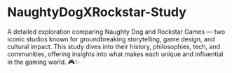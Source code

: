 # NaughtyDogXRockstar-Study
A detailed exploration comparing Naughty Dog and Rockstar Games — two iconic studios known for groundbreaking storytelling, game design, and cultural impact. This study dives into their history, philosophies, tech, and communities, offering insights into what makes each unique and influential in the gaming world. 🎮✨
